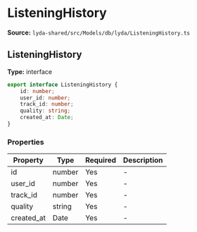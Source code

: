 # ListeningHistory

**Source:** `lyda-shared/src/Models/db/lyda/ListeningHistory.ts`

## ListeningHistory

**Type:** interface

```typescript
export interface ListeningHistory {
    id: number;
    user_id: number;
    track_id: number;
    quality: string;
    created_at: Date;
}
```

### Properties

| Property | Type | Required | Description |
|----------|------|----------|-------------|
| id | number | Yes | - |
| user_id | number | Yes | - |
| track_id | number | Yes | - |
| quality | string | Yes | - |
| created_at | D​a​t​e | Yes | - |

